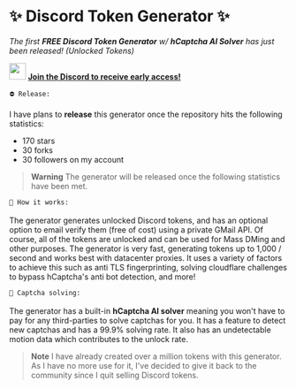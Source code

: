 # ✨ Discord Token Generator ✨
*The first **FREE Discord Token Generator** w/ **hCaptcha AI Solver** has just been released! (Unlocked Tokens)*

<img src="https://user-images.githubusercontent.com/64490610/221732452-eb00d4aa-3ea3-4537-a710-8e9b5740cc24.png" height="30" width="30" /> **[Join the Discord to receive early access!](https://discord.gg/v5CwpPq3PS)**

`⛔️ Release:`
<br><br>
I have plans to **release** this generator once the repository hits the following statistics:
- 170 stars
- 30 forks
- 30 followers on my account

> **Warning** The generator will be released once the following statistics have been met.

`📝 How it works:`
<br><br>
The generator generates unlocked Discord tokens, and has an optional option to email verify them (free of cost) using a private GMail API. Of course, all of the tokens are unlocked and can be used for Mass DMing and other purposes. The generator is very fast, generating tokens up to 1,000 / second and works best with datacenter proxies. It uses a variety of factors to achieve this such as anti TLS fingerprinting, solving cloudflare challenges to bypass hCaptcha's anti bot detection, and more!

`🤖 Captcha solving:`
<br><br>
The generator has a built-in **hCaptcha AI solver** meaning you won't have to pay for any third-parties to solve captchas for you. It has a feature to detect new captchas and has a 99.9% solving rate. It also has an undetectable motion data which contributes to the unlock rate.

> **Note** I have already created over a million tokens with this generator. As I have no more use for it, I've decided to give it back to the community since I quit selling Discord tokens. 
